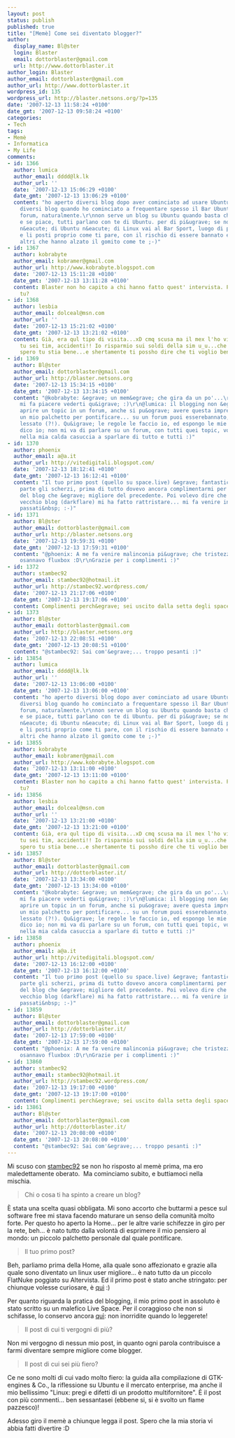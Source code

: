 ```yaml
---
layout: post
status: publish
published: true
title: "[Memè] Come sei diventato blogger?"
author:
  display_name: Bl@ster
  login: Blaster
  email: dottorblaster@gmail.com
  url: http://www.dottorblaster.it
author_login: Blaster
author_email: dottorblaster@gmail.com
author_url: http://www.dottorblaster.it
wordpress_id: 135
wordpress_url: http://blaster.netsons.org/?p=135
date: '2007-12-13 11:58:24 +0100'
date_gmt: '2007-12-13 09:58:24 +0100'
categories:
- Tech
tags:
- Memè
- Informatica
- My Life
comments:
- id: 1366
  author: lumica
  author_email: dddd@lk.lk
  author_url: ''
  date: '2007-12-13 15:06:29 +0100'
  date_gmt: '2007-12-13 13:06:29 +0100'
  content: "ho aperto diversi blog dopo aver cominciato ad usare Ubuntu.\r\nho chiuso
    diversi blog quando ho cominciato a frequentare spesso il Bar Ubuntu, quello del
    forum, naturalmente.\r\nnon serve un blog su Ubuntu quando basta che apri un post,
    e se piace, tutti parlano con te di Ubuntu. per di pi&ugrave; se non vuoi parlare
    n&eacute; di Ubuntu n&eacute; di Linux vai al Bar Sport, luogo di perdizione,
    e li posti proprio come ti pare, con il rischio di essere bannato e lapidato da
    altri che hanno alzato il gomito come te ;-)"
- id: 1367
  author: kobrabyte
  author_email: kobramer@gmail.com
  author_url: http://www.kobrabyte.blogspot.com
  date: '2007-12-13 15:11:28 +0100'
  date_gmt: '2007-12-13 13:11:28 +0100'
  content: Blaster non ho capito a chi hanno fatto quest' intervista. Per caso sei
    tu?
- id: 1368
  author: lesbia
  author_email: dolceal@msn.com
  author_url: ''
  date: '2007-12-13 15:21:02 +0100'
  date_gmt: '2007-12-13 13:21:02 +0100'
  content: Già, era qul tipo di visita...xD cmq scusa ma il mex l'ho visto stamane...e
    tu sei tim, accidenti!! Io risparmio sui soldi della sim u_u...che sedula puella...cmq
    spero tu stia bene...e shertamente ti possho dire che ti voglio bene...shi! ;*
- id: 1369
  author: Bl@ster
  author_email: dottorblaster@gmail.com
  author_url: http://blaster.netsons.org
  date: '2007-12-13 15:34:15 +0100'
  date_gmt: '2007-12-13 13:34:15 +0100'
  content: "@kobrabyte: &egrave; un mem&egrave; che gira da un po'...\r\n@lesbia:
    mi fa piacere vederti qu&igrave; :)\r\n@lumica: il blogging non &egrave; come
    aprire un topic in un forum, anche si pu&ograve; avere questa impressione. Voglio
    un mio palchetto per pontificare... su un forum puoi esserebannato, moderato,
    lessato (?!). Qu&igrave; le regole le faccio io, ed espongo le mie opinioni come
    dico io; non mi va di parlare su un forum, con tutti quei topic, voglio stare
    nella mia calda casuccia a sparlare di tutto e tutti :)"
- id: 1370
  author: phoenix
  author_email: a@a.it
  author_url: http://vitedigitali.blogspot.com/
  date: '2007-12-13 18:12:41 +0100'
  date_gmt: '2007-12-13 16:12:41 +0100'
  content: "Il tuo primo post (quello su space.live) &egrave; fantastico :-)\r\nA
    parte gli scherzi, prima di tutto dovevo ancora complimentarmi per il new style
    del blog che &egrave; migliore del precedente. Poi volevo dire che rivedere il
    vecchio blog (darkflare) mi ha fatto rattristare... mi fa venire in mente i tempi
    passati&nbsp; :-)"
- id: 1371
  author: Bl@ster
  author_email: dottorblaster@gmail.com
  author_url: http://blaster.netsons.org
  date: '2007-12-13 19:59:31 +0100'
  date_gmt: '2007-12-13 17:59:31 +0100'
  content: "@phoenix: A me fa venire malinconia pi&ugrave; che tristezza... quando
    osannavo fluxbox :D\r\nGrazie per i complimenti :)"
- id: 1372
  author: stambec92
  author_email: stambec92@hotmail.it
  author_url: http://stambec92.wordpress.com/
  date: '2007-12-13 21:17:06 +0100'
  date_gmt: '2007-12-13 19:17:06 +0100'
  content: Complimenti perch&egrave; sei uscito dalla setta degli spaces xD!
- id: 1373
  author: Bl@ster
  author_email: dottorblaster@gmail.com
  author_url: http://blaster.netsons.org
  date: '2007-12-13 22:08:51 +0100'
  date_gmt: '2007-12-13 20:08:51 +0100'
  content: "@stambec92: Sai com'&egrave;... troppo pesanti :)"
- id: 13854
  author: lumica
  author_email: dddd@lk.lk
  author_url: ''
  date: '2007-12-13 13:06:00 +0100'
  date_gmt: '2007-12-13 13:06:00 +0100'
  content: "ho aperto diversi blog dopo aver cominciato ad usare Ubuntu.\r\nho chiuso
    diversi blog quando ho cominciato a frequentare spesso il Bar Ubuntu, quello del
    forum, naturalmente.\r\nnon serve un blog su Ubuntu quando basta che apri un post,
    e se piace, tutti parlano con te di Ubuntu. per di pi&ugrave; se non vuoi parlare
    n&eacute; di Ubuntu n&eacute; di Linux vai al Bar Sport, luogo di perdizione,
    e li posti proprio come ti pare, con il rischio di essere bannato e lapidato da
    altri che hanno alzato il gomito come te ;-)"
- id: 13855
  author: kobrabyte
  author_email: kobramer@gmail.com
  author_url: http://www.kobrabyte.blogspot.com
  date: '2007-12-13 13:11:00 +0100'
  date_gmt: '2007-12-13 13:11:00 +0100'
  content: Blaster non ho capito a chi hanno fatto quest' intervista. Per caso sei
    tu?
- id: 13856
  author: lesbia
  author_email: dolceal@msn.com
  author_url: ''
  date: '2007-12-13 13:21:00 +0100'
  date_gmt: '2007-12-13 13:21:00 +0100'
  content: Già, era qul tipo di visita...xD cmq scusa ma il mex l'ho visto stamane...e
    tu sei tim, accidenti!! Io risparmio sui soldi della sim u_u...che sedula puella...cmq
    spero tu stia bene...e shertamente ti possho dire che ti voglio bene...shi! ;*
- id: 13857
  author: Bl@ster
  author_email: dottorblaster@gmail.com
  author_url: http://dottorblaster.it/
  date: '2007-12-13 13:34:00 +0100'
  date_gmt: '2007-12-13 13:34:00 +0100'
  content: "@kobrabyte: &egrave; un mem&egrave; che gira da un po'...\r\n@lesbia:
    mi fa piacere vederti qu&igrave; :)\r\n@lumica: il blogging non &egrave; come
    aprire un topic in un forum, anche si pu&ograve; avere questa impressione. Voglio
    un mio palchetto per pontificare... su un forum puoi esserebannato, moderato,
    lessato (?!). Qu&igrave; le regole le faccio io, ed espongo le mie opinioni come
    dico io; non mi va di parlare su un forum, con tutti quei topic, voglio stare
    nella mia calda casuccia a sparlare di tutto e tutti :)"
- id: 13858
  author: phoenix
  author_email: a@a.it
  author_url: http://vitedigitali.blogspot.com/
  date: '2007-12-13 16:12:00 +0100'
  date_gmt: '2007-12-13 16:12:00 +0100'
  content: "Il tuo primo post (quello su space.live) &egrave; fantastico :-)\r\nA
    parte gli scherzi, prima di tutto dovevo ancora complimentarmi per il new style
    del blog che &egrave; migliore del precedente. Poi volevo dire che rivedere il
    vecchio blog (darkflare) mi ha fatto rattristare... mi fa venire in mente i tempi
    passati&nbsp; :-)"
- id: 13859
  author: Bl@ster
  author_email: dottorblaster@gmail.com
  author_url: http://dottorblaster.it/
  date: '2007-12-13 17:59:00 +0100'
  date_gmt: '2007-12-13 17:59:00 +0100'
  content: "@phoenix: A me fa venire malinconia pi&ugrave; che tristezza... quando
    osannavo fluxbox :D\r\nGrazie per i complimenti :)"
- id: 13860
  author: stambec92
  author_email: stambec92@hotmail.it
  author_url: http://stambec92.wordpress.com/
  date: '2007-12-13 19:17:00 +0100'
  date_gmt: '2007-12-13 19:17:00 +0100'
  content: Complimenti perch&egrave; sei uscito dalla setta degli spaces xD!
- id: 13861
  author: Bl@ster
  author_email: dottorblaster@gmail.com
  author_url: http://dottorblaster.it/
  date: '2007-12-13 20:08:00 +0100'
  date_gmt: '2007-12-13 20:08:00 +0100'
  content: "@stambec92: Sai com'&egrave;... troppo pesanti :)"
---
```

<p>Mi scuso con <a href="http://stambec92.wordpress.com/">stambec92</a> se non ho risposto al memè prima, ma ero maledettamente oberato.  Ma cominciamo subito, e buttiamoci nella mischia.</p>
<blockquote><p>Chi o cosa ti ha spinto a creare un blog?</p></blockquote>
<p>È stata una scelta quasi obbligata. Mi sono accorto che buttarmi a pesce sul software free mi stava facendo maturare un senso della comunità molto forte. Per questo ho aperto la Home... per le altre varie schifezze in giro per la rete, beh... è nato tutto dalla volontà di esprimere il mio pensiero al mondo: un piccolo palchetto personale dal quale pontificare.</p>
<blockquote><p>Il tuo primo post?</p></blockquote>
<p>Beh, parliamo prima della Home, alla quale sono affezionato e grazie alla quale sono diventato un linux user migliore... è nato tutto da un piccolo FlatNuke poggiato su Altervista. Ed il primo post è stato anche stringato: per chiunque volesse curiosare, è <a href="http://darkflare.altervista.org/vecchioblog/index.php?mod=read&amp;id=1169752020">quì</a> :)</p>
<p>Per quanto riguarda la pratica del blogging, il mio primo post in assoluto è stato scritto su un malefico Live Space. Per il coraggioso che non si schifasse, lo conservo ancora <a href="http://narublog0.spaces.live.com/blog/cns!97015C0BF2E5B0F3!107.entry">quì</a>: non inorridite quando lo leggerete!</p>
<blockquote><p>Il post di cui ti vergogni di più?</p></blockquote>
<p>Non mi vergogno di nessun mio post, in quanto ogni parola contribuisce a farmi diventare sempre migliore come blogger.</p>
<blockquote><p>Il post di cui sei più fiero?</p></blockquote>
<p>Ce ne sono molti di cui vado molto fiero: la guida alla compilazione di GTK-engines &amp; Co., la riflessione su Ubuntu e il mercato enterprise, ma anche il mio bellissimo "Linux: pregi e difetti di un prodotto multifornitore". È il post con più commenti... ben sessantasei (ebbene si, si è svolto un flame pazzesco)!</p>
<p>Adesso giro il memè a chiunque legga il post. Spero che la mia storia vi abbia fatti divertire :D</p>

